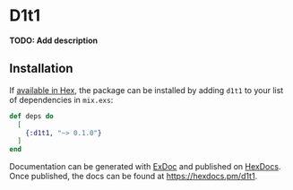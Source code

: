 # D1t1

**TODO: Add description**

## Installation

If [available in Hex](https://hex.pm/docs/publish), the package can be installed
by adding `d1t1` to your list of dependencies in `mix.exs`:

```elixir
def deps do
  [
    {:d1t1, "~> 0.1.0"}
  ]
end
```

Documentation can be generated with [ExDoc](https://github.com/elixir-lang/ex_doc)
and published on [HexDocs](https://hexdocs.pm). Once published, the docs can
be found at <https://hexdocs.pm/d1t1>.

